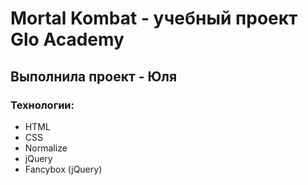 # Mortal Kombat - учебный проект Glo Academy
## Выполнила проект - Юля
### Технологии:
- HTML
- CSS
- Normalize
- jQuery
- Fancybox (jQuery)
